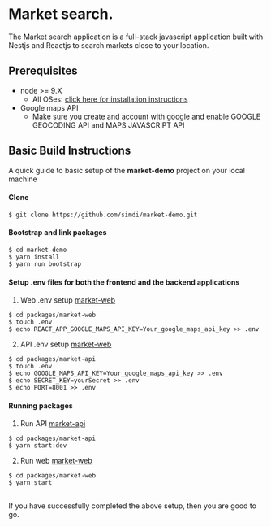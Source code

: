 # Market search.
The Market search application is a full-stack javascript application built with Nestjs and Reactjs to search markets close to your location.

## Prerequisites
* node >= 9.X
  * All OSes: [click here for installation instructions](https://nodejs.org/en/download/)
* Google maps API
  * Make sure you create and account with google and enable GOOGLE GEOCODING API and MAPS JAVASCRIPT API

## Basic Build Instructions

A quick guide to basic setup of the **market-demo** project on your local machine


#### Clone
```
$ git clone https://github.com/simdi/market-demo.git
```

#### Bootstrap and link packages

```
$ cd market-demo
$ yarn install
$ yarn run bootstrap
```

#### Setup .env files for both the frontend and the backend applications
1. Web .env setup [market-web](packages/market-web)
```
$ cd packages/market-web 
$ touch .env
$ echo REACT_APP_GOOGLE_MAPS_API_KEY=Your_google_maps_api_key >> .env
```
2. API .env setup [market-web](packages/market-api)
```
$ cd packages/market-api 
$ touch .env
$ echo GOOGLE_MAPS_API_KEY=Your_google_maps_api_key >> .env
$ echo SECRET_KEY=yourSecret >> .env
$ echo PORT=8001 >> .env
```

#### Running packages

1. Run API [market-api](packages/market-api)
```
$ cd packages/market-api
$ yarn start:dev
``` 
2. Run web [market-web](packages/market-web)
```
$ cd packages/market-web
$ yarn start
```

##
If you have successfully completed the above setup, then you are good to go.